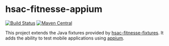 # hsac-fitnesse-appium
[![Build Status](https://travis-ci.org/fhoeben/hsac-fitnesse-appium.svg?branch=master)](https://travis-ci.org/fhoeben/hsac-fitnesse-appium) [![Maven Central](https://img.shields.io/maven-central/v/nl.hsac/hsac-fitnesse-appium.svg?maxAge=86400)](https://mvnrepository.com/artifact/nl.hsac/hsac-fitnesse-appium)

This project extends the Java fixtures provided by [hsac-fitnesse-fixtures](https://github.com/fhoeben/hsac-fitnesse-fixtures).
It adds the ability to test mobile applications using [appium](http://appium.io). 
